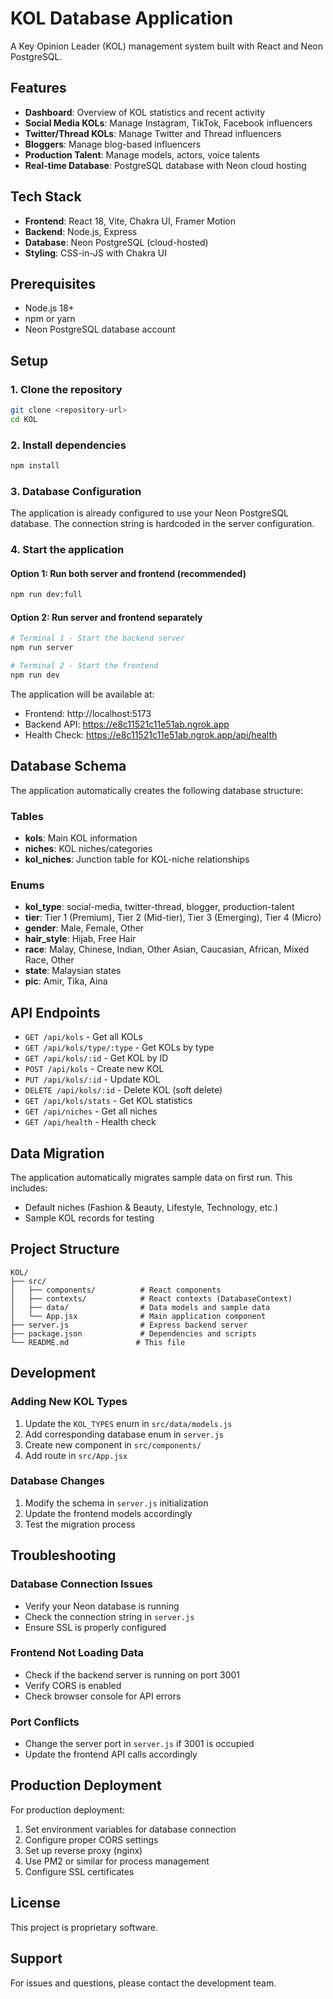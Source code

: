 # KOL Database Application

A Key Opinion Leader (KOL) management system built with React and Neon PostgreSQL.

## Features

- **Dashboard**: Overview of KOL statistics and recent activity
- **Social Media KOLs**: Manage Instagram, TikTok, Facebook influencers
- **Twitter/Thread KOLs**: Manage Twitter and Thread influencers
- **Bloggers**: Manage blog-based influencers
- **Production Talent**: Manage models, actors, voice talents
- **Real-time Database**: PostgreSQL database with Neon cloud hosting

## Tech Stack

- **Frontend**: React 18, Vite, Chakra UI, Framer Motion
- **Backend**: Node.js, Express
- **Database**: Neon PostgreSQL (cloud-hosted)
- **Styling**: CSS-in-JS with Chakra UI

## Prerequisites

- Node.js 18+ 
- npm or yarn
- Neon PostgreSQL database account

## Setup

### 1. Clone the repository

```bash
git clone <repository-url>
cd KOL
```

### 2. Install dependencies

```bash
npm install
```

### 3. Database Configuration

The application is already configured to use your Neon PostgreSQL database. The connection string is hardcoded in the server configuration.

### 4. Start the application

#### Option 1: Run both server and frontend (recommended)
```bash
npm run dev:full
```

#### Option 2: Run server and frontend separately
```bash
# Terminal 1 - Start the backend server
npm run server

# Terminal 2 - Start the frontend
npm run dev
```

The application will be available at:
- Frontend: http://localhost:5173
- Backend API: https://e8c11521c11e51ab.ngrok.app
- Health Check: https://e8c11521c11e51ab.ngrok.app/api/health

## Database Schema

The application automatically creates the following database structure:

### Tables
- **kols**: Main KOL information
- **niches**: KOL niches/categories
- **kol_niches**: Junction table for KOL-niche relationships

### Enums
- **kol_type**: social-media, twitter-thread, blogger, production-talent
- **tier**: Tier 1 (Premium), Tier 2 (Mid-tier), Tier 3 (Emerging), Tier 4 (Micro)
- **gender**: Male, Female, Other
- **hair_style**: Hijab, Free Hair
- **race**: Malay, Chinese, Indian, Other Asian, Caucasian, African, Mixed Race, Other
- **state**: Malaysian states
- **pic**: Amir, Tika, Aina

## API Endpoints

- `GET /api/kols` - Get all KOLs
- `GET /api/kols/type/:type` - Get KOLs by type
- `GET /api/kols/:id` - Get KOL by ID
- `POST /api/kols` - Create new KOL
- `PUT /api/kols/:id` - Update KOL
- `DELETE /api/kols/:id` - Delete KOL (soft delete)
- `GET /api/kols/stats` - Get KOL statistics
- `GET /api/niches` - Get all niches
- `GET /api/health` - Health check

## Data Migration

The application automatically migrates sample data on first run. This includes:
- Default niches (Fashion & Beauty, Lifestyle, Technology, etc.)
- Sample KOL records for testing

## Project Structure

```
KOL/
├── src/
│   ├── components/          # React components
│   ├── contexts/            # React contexts (DatabaseContext)
│   ├── data/                # Data models and sample data
│   └── App.jsx              # Main application component
├── server.js                # Express backend server
├── package.json             # Dependencies and scripts
└── README.md               # This file
```

## Development

### Adding New KOL Types

1. Update the `KOL_TYPES` enum in `src/data/models.js`
2. Add corresponding database enum in `server.js`
3. Create new component in `src/components/`
4. Add route in `src/App.jsx`

### Database Changes

1. Modify the schema in `server.js` initialization
2. Update the frontend models accordingly
3. Test the migration process

## Troubleshooting

### Database Connection Issues
- Verify your Neon database is running
- Check the connection string in `server.js`
- Ensure SSL is properly configured

### Frontend Not Loading Data
- Check if the backend server is running on port 3001
- Verify CORS is enabled
- Check browser console for API errors

### Port Conflicts
- Change the server port in `server.js` if 3001 is occupied
- Update the frontend API calls accordingly

## Production Deployment

For production deployment:

1. Set environment variables for database connection
2. Configure proper CORS settings
3. Set up reverse proxy (nginx)
4. Use PM2 or similar for process management
5. Configure SSL certificates

## License

This project is proprietary software.

## Support

For issues and questions, please contact the development team.
